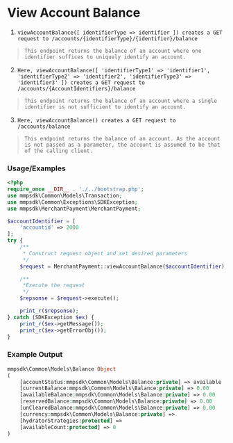 # View Account Balance

1. `viewAccountBalance([ identifierType => identifier ]) creates a GET request to /accounts/{identifierType}/{identifier}/balance`

> `This endpoint returns the balance of an account where one identifier suffices to uniquely identify an account.`

2. `Here, viewAccountBalance([ 'identifierType1' => 'identifier1', 'identifierType2' => 'identifier2', 'identifierType3' => 'identifier3' ]) creates a GET request to /accounts/{AccountIdentifiers}/balance`

> `This endpoint returns the balance of an account where a single identifier is not sufficient to identify an account.`

3. `Here, viewAccountBalance() creates a GET request to /accounts/balance`

> `This endpoint returns the balance of an account. As the account is not passed as a parameter, the account is assumed to be that of the calling client.`

### Usage/Examples

```php
<?php
require_once __DIR__ . './../bootstrap.php';
use mmpsdk\Common\Models\Transaction;
use mmpsdk\Common\Exceptions\SDKException;
use mmpsdk\MerchantPayment\MerchantPayment;

$accountIdentifier = [
    'accountid' => 2000
];
try {
    /**
     * Construct request object and set desired parameters
     */
    $request = MerchantPayment::viewAccountBalance($accountIdentifier);

    /**
     *Execute the request
     */
    $repsonse = $request->execute();

    print_r($repsonse);
} catch (SDKException $ex) {
    print_r($ex->getMessage());
    print_r($ex->getErrorObj());
}
```

### Example Output

```php
mmpsdk\Common\Models\Balance Object
(
    [accountStatus:mmpsdk\Common\Models\Balance:private] => available
    [currentBalance:mmpsdk\Common\Models\Balance:private] => 0.00
    [availableBalance:mmpsdk\Common\Models\Balance:private] => 0.00
    [reservedBalance:mmpsdk\Common\Models\Balance:private] => 0.00
    [unClearedBalance:mmpsdk\Common\Models\Balance:private] => 0.00
    [currency:mmpsdk\Common\Models\Balance:private] =>
    [hydratorStrategies:protected] =>
    [availableCount:protected] => 0
)

```
